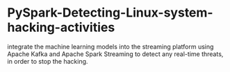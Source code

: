 # PySpark-Detecting-Linux-system-hacking-activities
integrate the machine learning models into the streaming platform using Apache Kafka and Apache Spark Streaming to detect any real-time threats, in order to stop the hacking.
